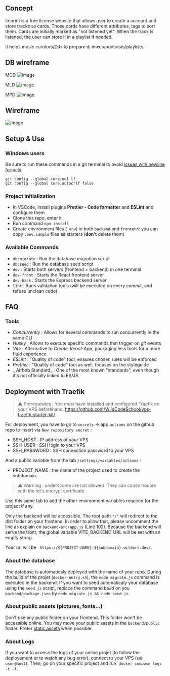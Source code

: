 ## Concept

Imprint is a free license website that allows user to create a account and store tracks as cards.
Those cards have different attributes, tags to sort them.
Cards are initially marked as "not listened yet".
When the track is listened, the user can store it in a playlist if needed.

It helps music curators/DJs to prepare dj mixes/podcasts/playlists.

## DB wireframe
MCD
![image](https://github.com/TristanZvunka/Imprint/assets/145133625/21eabe9a-b378-4475-b413-119a3106aee1)

MLD
![image](https://github.com/TristanZvunka/Imprint/assets/145133625/a30d4733-a95e-4c2a-b0a9-f9de44b4dbd4)

MPD
![image](https://github.com/TristanZvunka/Imprint/assets/145133625/54e91beb-8747-47e4-8bd1-823e82cbeae8)


## Wireframe
![image](https://github.com/TristanZvunka/Imprint/assets/145133625/10f03f2e-55fd-4273-a11e-b198b5eb80ab)

## Setup & Use

### Windows users

Be sure to run these commands in a git terminal to avoid [issues with newline formats](https://en.wikipedia.org/wiki/Newline#Issues_with_different_newline_formats):

```
git config --global core.eol lf
git config --global core.autocrlf false
```

### Project Initialization

- In VSCode, install plugins **Prettier - Code formatter** and **ESLint** and configure them
- Clone this repo, enter it
- Run command `npm install`
- Create environment files (`.env`) in both `backend` and `frontend`: you can copy `.env.sample` files as starters (**don't** delete them)

### Available Commands

- `db:migrate` : Run the database migration script
- `db:seed` : Run the database seed script
- `dev` : Starts both servers (frontend + backend) in one terminal
- `dev-front` : Starts the React frontend server
- `dev-back` : Starts the Express backend server
- `lint` : Runs validation tools (will be executed on every _commit_, and refuse unclean code)

## FAQ

### Tools

- _Concurrently_ : Allows for several commands to run concurrently in the same CLI
- _Husky_ : Allows to execute specific commands that trigger on _git_ events
- _Vite_ : Alternative to _Create-React-App_, packaging less tools for a more fluid experience
- _ESLint_ : "Quality of code" tool, ensures chosen rules will be enforced
- _Prettier_ : "Quality of code" tool as well, focuses on the styleguide
- _ Airbnb Standard_ : One of the most known "standards", even though it's not officially linked to ES/JS

## Deployment with Traefik

> ⚠️ Prerequisites : You must have installed and configured Traefik on your VPS beforehand.
> https://github.com/WildCodeSchool/vps-traefik-starter-kit/

For deployment, you have to go to `secrets` → app `actions` on the github repo to insert via `New repository secret` :

- SSH_HOST : IP address of your VPS
- SSH_USER : SSH login to your VPS
- SSH_PASSWORD : SSH connection password to your VPS

And a public variable from the tab `/settings/variables/actions` :

- PROJECT_NAME : the name of the project used to create the subdomain.

> ⚠️ Warning : underscores are not allowed. They can cause trouble with the let's encrypt certificate

Use this same tab to add the other environment variables required for the project if any.

Only the backend will be accessible. The root path `"/"` will redirect to the dist folder on your frontend. In order to allow that, please uncomment the line as explain on `backend/src/app.js` (Line 102).
Because the backend will serve the front, the global variable VITE_BACKEND_URL will be set with an empty string.

Your url will be ` https://${PROJECT-NAME}.${subdomain}.wilders.dev/`.

### About the database

The database is automaticaly deployed with the name of your repo. During the build of the projet (`docker-entry.sh`), the `node migrate.js` command is executed in the backend. If you want to seed automaticaly your database using the `seed.js` script, replace the command _build_ on you `backend/package.json` by `node migrate.js && node seed.js`.

### About public assets (pictures, fonts...)

Don't use any public folder on your frontend. This folder won't be accessible online. You may move your public assets in the `backend/public` folder. Prefer [static assets](https://vitejs.dev/guide/assets) when possible.

### About Logs

If you want to access the logs of your online projet (to follow the deployement or to watch any bug error), connect to your VPS (`ssh user@host`).
Then, go on your specific project and run  `docker compose logs -t -f`.
